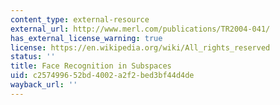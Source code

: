 ```yaml
---
content_type: external-resource
external_url: http://www.merl.com/publications/TR2004-041/
has_external_license_warning: true
license: https://en.wikipedia.org/wiki/All_rights_reserved
status: ''
title: Face Recognition in Subspaces
uid: c2574996-52bd-4002-a2f2-bed3bf44d4de
wayback_url: ''
---
```

